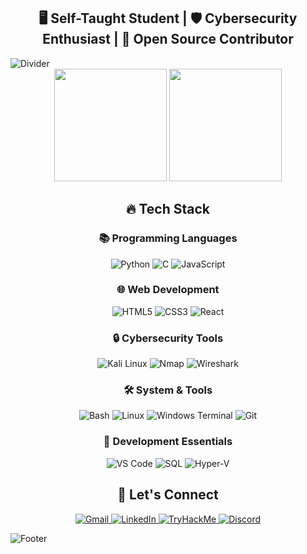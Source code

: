 <h2 align="center">🖥️ Self-Taught Student | 🛡️ Cybersecurity Enthusiast | 🚀 Open Source Contributor</h2>
<!-- Divider -->
<img src="https://user-images.githubusercontent.com/73097560/115834477-dbab4500-a447-11eb-908a-139a6edaec5c.gif" alt="Divider">

<!-- Stats Grid -->
<div align="center">
  <img height="180em" src="https://github-readme-stats.vercel.app/api?username=4leX-42&show_icons=true&theme=nightowl&include_all_commits=true&count_private=true"/>
  <img height="180em" src="https://github-readme-stats.vercel.app/api/top-langs/?username=4leX-42&layout=compact&langs_count=8&theme=nightowl"/>
</div>

<!-- Skills Section -->
<h2 align="center">🔥 Tech Stack</h2>
<div align="center">
  
  ### 📚 Programming Languages
  ![Python](https://img.shields.io/badge/Python-3776AB?style=for-the-badge&logo=python&logoColor=white)
  ![C](https://img.shields.io/badge/C-00599C?style=for-the-badge&logo=c&logoColor=white)
  ![JavaScript](https://img.shields.io/badge/JavaScript-F7DF1E?style=for-the-badge&logo=javascript&logoColor=black)

  ### 🌐 Web Development
  ![HTML5](https://img.shields.io/badge/HTML-E34F26?style=for-the-badge&logo=html5&logoColor=white)
  ![CSS3](https://img.shields.io/badge/CSS-1572B6?style=for-the-badge&logo=css3&logoColor=white)
  ![React](https://img.shields.io/badge/React-61DAFB?style=for-the-badge&logo=react&logoColor=black)

  ### 🔒 Cybersecurity Tools
  ![Kali Linux](https://img.shields.io/badge/Kali_Linux-557C94?style=for-the-badge&logo=kali-linux&logoColor=white)
  ![Nmap](https://img.shields.io/badge/Nmap-000000?style=for-the-badge&logo=nmap&logoColor=white)
  ![Wireshark](https://img.shields.io/badge/Wireshark-1679A1?style=for-the-badge&logo=wireshark&logoColor=white)

  ### 🛠️ System & Tools
  ![Bash](https://img.shields.io/badge/Bash-4EAA25?style=for-the-badge&logo=gnu-bash&logoColor=white)
  ![Linux](https://img.shields.io/badge/Linux-FCC624?style=for-the-badge&logo=linux&logoColor=black)
  ![Windows Terminal](https://img.shields.io/badge/CMD-000000?style=for-the-badge&logo=windows-terminal&logoColor=white)
  ![Git](https://img.shields.io/badge/Git-F05032?style=for-the-badge&logo=git&logoColor=white)

  ### 🧰 Development Essentials
  ![VS Code](https://img.shields.io/badge/VS_Code-007ACC?style=for-the-badge&logo=visual-studio-code&logoColor=white)
  ![SQL](https://img.shields.io/badge/SQL-4479A1?style=for-the-badge&logo=postgresql&logoColor=white)
  ![Hyper-V](https://img.shields.io/badge/Hyper_V-0078D4?style=for-the-badge&logo=hyperv&logoColor=white)
</div>

<!-- Connect Section -->
<h2 align="center">🤝 Let's Connect</h2>
<p align="center">
  <a href="mailto:alexandreu.adc@gmail.com">
    <img src="https://img.shields.io/badge/Gmail-D14836?style=for-the-badge&logo=gmail&logoColor=white" alt="Gmail">
  </a>
  <a href="https://www.linkedin.com/in/alex-a-059338264/">
    <img src="https://img.shields.io/badge/LinkedIn-0077B5?style=for-the-badge&logo=linkedin&logoColor=white" alt="LinkedIn">
  </a>
  <a href="https://tryhackme.com/r/p/4lex.42">
    <img src="https://img.shields.io/badge/TryHackMe-212C42?style=for-the-badge&logo=TryHackMe&logoColor=white" alt="TryHackMe">
</a>
  <a href="https://discordapp.com/users/4lex.42">
    <img src="https://img.shields.io/badge/Discord-5865F2?style=for-the-badge&logo=discord&logoColor=white" alt="Discord">
</a>
</p>

<!-- Footer -->
<img src="https://raw.githubusercontent.com/Trilokia/Trilokia/379277808c61ef204768a61bbc5d25bc7798ccf1/bottom_header.svg" alt="Footer">
